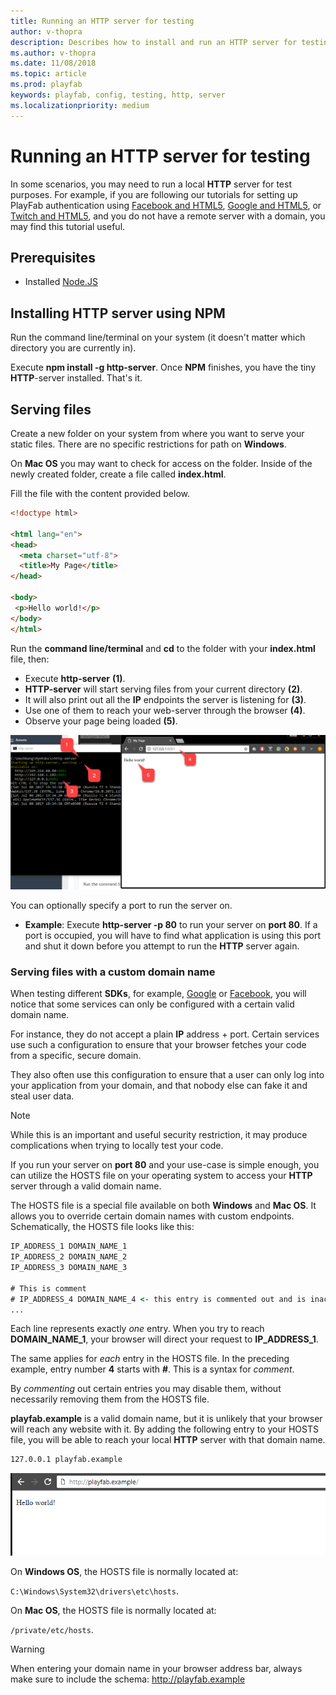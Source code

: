 ```yaml
---
title: Running an HTTP server for testing
author: v-thopra
description: Describes how to install and run an HTTP server for testing.
ms.author: v-thopra
ms.date: 11/08/2018
ms.topic: article
ms.prod: playfab
keywords: playfab, config, testing, http, server
ms.localizationpriority: medium
---
```


# Running an HTTP server for testing

In some scenarios, you may need to run a local **HTTP** server for test purposes. For example, if you are following our tutorials for setting up PlayFab authentication using [Facebook and HTML5](../../authentication/platform-specific-authentication/facebook-html5.md), [Google and HTML5](../../authentication/platform-specific-authentication/google-html5.md), or [Twitch and HTML5](../../authentication/platform-specific-authentication/twitch-html5.md), and you do not have a remote server with a domain, you may find this tutorial useful.

## Prerequisites

- Installed [Node.JS](https://nodejs.org/en/)

## Installing HTTP server using NPM

Run the command line/terminal on your system (it doesn't matter which directory you are currently in).

Execute **npm install -g http-server**. Once **NPM** finishes, you have the tiny **HTTP**-server installed. That's it.

## Serving files

Create a new folder on your system from where you want to serve your static files. There are no specific restrictions for path on **Windows**.

On **Mac OS** you may want to check for access on the folder. Inside of the newly created folder, create a file called **index.html**.

Fill the file with the content provided below.

```html
<!doctype html>

<html lang="en">
<head>
  <meta charset="utf-8">
  <title>My Page</title>
</head>

<body>
 <p>Hello world!</p>
</body>
</html>
```

Run the **command line/terminal** and **cd** to the folder with your **index.html** file, then:

- Execute **http-server** **(1)**.
- **HTTP-server** will start serving files from your current directory **(2)**.
- It will also print out all the **IP** endpoints the server is listening for **(3)**.
- Use one of them to reach your web-server through the browser **(4)**.
- Observe your page being loaded **(5)**.

![Serving files with the http-server command](media/tutorials/serving-files-with-http-server.png)  

You can optionally specify a port to run the server on.

- **Example**: Execute **http-server -p 80** to run your server on **port 80**. If a port is occupied, you will have to find what application is using this port and shut it down before you attempt to run the **HTTP** server again.

### Serving files with a custom domain name

When testing different **SDKs**, for example, [Google](../../authentication/platform-specific-authentication/google-html5.md) or [Facebook](../../authentication/platform-specific-authentication/facebook-html5.md), you will notice that some services can only be configured with a certain valid domain name.

For instance, they do not accept a plain **IP** address + port. Certain services use such a configuration to ensure that your browser fetches your code from a specific, secure domain.

They also often use this configuration to ensure that a user can only log into your application from your domain, and that nobody else can fake it and steal user data.

> [!NOTE]
> While this is an important and useful security restriction, it may produce complications when trying to locally test your code.

If you run your server on **port 80** and your use-case is simple enough, you can utilize the HOSTS file on your operating system to access your **HTTP** server through a valid domain name.

The HOSTS file is a special file available on both **Windows** and **Mac OS**. It allows you to override certain domain names with custom endpoints. Schematically, the HOSTS file looks like this:

```cmd
IP_ADDRESS_1 DOMAIN_NAME_1
IP_ADDRESS_2 DOMAIN_NAME_2
IP_ADDRESS_3 DOMAIN_NAME_3

# This is comment
# IP_ADDRESS_4 DOMAIN_NAME_4 <- this entry is commented out and is inactive
...
```

Each line represents exactly *one* entry. When you try to reach **DOMAIN_NAME_1**, your browser will direct your request to **IP_ADDRESS_1**.

The same applies for *each* entry in the HOSTS file. In the preceding example, entry number **4** starts with **#**. This is a syntax for *comment*.

By *commenting* out certain entries you may disable them, without necessarily removing them from the HOSTS file.

**playfab.example** is a valid domain name, but it is unlikely that your browser will reach any website with it. By adding the following entry to your HOSTS file, you will be able to reach your local **HTTP** server with that domain name.

```cmd
127.0.0.1 playfab.example
```

![HTTP server - Hello World](media/tutorials/http-server-hello-world.png)  

On **Windows OS**, the HOSTS file is normally located at:

 `C:\Windows\System32\drivers\etc\hosts`.

On **Mac OS**, the HOSTS file is normally located at:

 `/private/etc/hosts`.

> [!WARNING]
> When entering your domain name in your browser address bar, always make sure to include the schema: http://playfab.example
